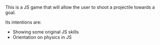 This is a JS game that will allow the user to shoot a projectile towards a goal.

Its intentions are:
* Showing some original JS skills
* Orientation on physics in JS

